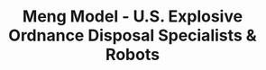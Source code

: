 ---
layout: product
title: "Meng Model - U.S. Explosive Ordnance Disposal Specialists & Robots"
price: "1600" 
desc: "N/A"
img_path: "/assets/img/MM-HS-003.jpg"
brand: "N/A"
available: false
special_offer: false
new: false
soon: false
cat: "010000"
subcat: "011000"
subsubcat: "0N/A"
sifra: "MM-HS-003"
popular: false
---